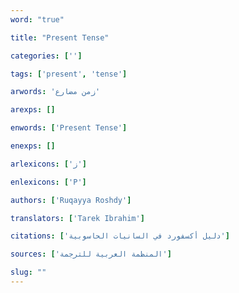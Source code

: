```yaml
---
word: "true"

title: "Present Tense"

categories: ['']

tags: ['present', 'tense']

arwords: 'زمن مضارع'

arexps: []

enwords: ['Present Tense']

enexps: []

arlexicons: ['ز']

enlexicons: ['P']

authors: ['Ruqayya Roshdy']

translators: ['Tarek Ibrahim']

citations: ['دليل أكسفورد في السانيات الحاسوبية']

sources: ['المنظمة العربية للترجمة']

slug: ""
---
```

